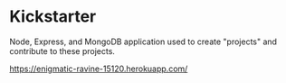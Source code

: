 # Kickstarter

Node, Express, and MongoDB application used to create "projects" and contribute to these projects.

https://enigmatic-ravine-15120.herokuapp.com/
